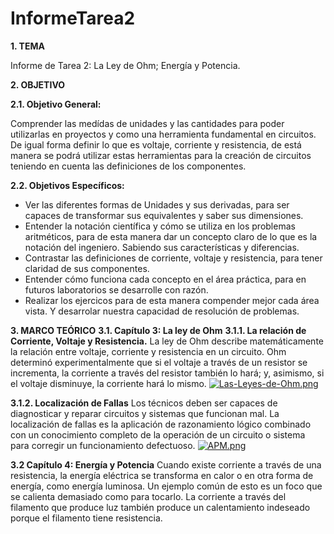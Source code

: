 # InformeTarea2
**1. TEMA**

Informe de Tarea 2: La Ley de Ohm; Energía y Potencia.

**2. OBJETIVO**

**2.1. Objetivo General:**

Comprender las medídas de unidades y las cantidades para poder utilizarlas en proyectos y como una herramienta fundamental en circuitos. De igual forma definir lo que es voltaje, corriente y resistencia, de está manera se podrá utilizar estas herramientas para la creación de circuitos teniendo en cuenta las definiciones de los componentes.

**2.2. Objetivos Específicos:**

- Ver las diferentes formas de Unidades y sus derivadas, para ser capaces de transformar sus equivalentes y saber sus dimensiones. 
- Entender la notación científica y cómo se utiliza en los problemas aritméticos, para de esta manera dar un concepto claro de lo que es la notación del ingeniero. Sabiendo sus características y diferencias.
- Contrastar las definiciones de corriente, voltaje y resistencia, para tener claridad de sus componentes.
- Entender cómo funciona cada concepto en el área práctica, para en futuros laboratorios se desarrolle con razón.
- Realizar los ejercicos para de esta manera compender mejor cada área vista. Y desarrolar nuestra capacidad de resolución de problemas. 

**3. MARCO TEÓRICO**
**3.1. Capítulo 3: La ley de Ohm**
**3.1.1.  La relación de Corriente, Voltaje y Resistencia.**
La ley de Ohm describe matemáticamente la relación entre voltaje, corriente y resistencia
en un circuito. Ohm determinó experimentalmente que si el voltaje a través de un resistor se incrementa, la corriente a través del resistor también lo hará; y, asimismo, si el voltaje disminuye, la corriente hará lo mismo.
[![Las-Leyes-de-Ohm.png](https://i.postimg.cc/JzqpP2nG/Las-Leyes-de-Ohm.png)](https://postimg.cc/FYYbKG04)

**3.1.2. Localización de Fallas**
Los técnicos deben ser capaces de diagnosticar y reparar circuitos y sistemas que funcionan mal. La localización de fallas es la aplicación de razonamiento lógico combinado con un conocimiento completo de la operación de un circuito o sistema para corregir un funcionamiento defectuoso.
[![APM.png](https://i.postimg.cc/1RFhJyZX/APM.png)](https://postimg.cc/MXzFG2HJ)

**3.2 Capítulo 4: Energía y Potencia**
Cuando existe corriente a través de una resistencia, la energía eléctrica se transforma en calor o en otra forma de energía, como energía luminosa. Un ejemplo común de esto es un foco que se calienta demasiado como para tocarlo. La corriente a través del filamento que produce luz también produce un calentamiento indeseado porque el filamento tiene resistencia.
